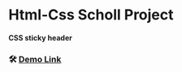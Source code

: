 # Html-Css Scholl Project
#### CSS sticky header
### 🛠️ [Demo Link](https://ilkaytech.github.io/CW-Portfolio1/)
